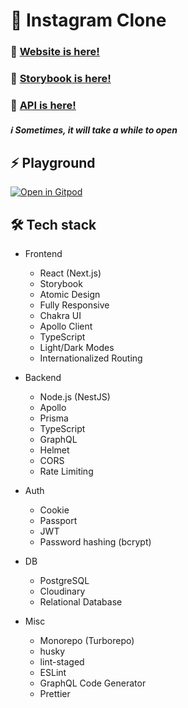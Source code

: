 # 📸 Instagram Clone
### 🥳 [Website is here!](https://app.instagram-clone.net/)
### 📓 [Storybook is here!](https://app.instagram-clone.net/storybook/)
### 🚀 [API is here!](https://studio.apollographql.com/public/Instagram-Clone-b7jzle/home?variant=current)
##### ℹ️ Sometimes, it will take a while to open

## ⚡ Playground
[![Open in Gitpod](https://gitpod.io/button/open-in-gitpod.svg)](https://gitpod.io/#https://github.com/kentayamada-dev/instagram-clone)

## 🛠️ Tech stack
- Frontend
  - React (Next.js)
  - Storybook
  - Atomic Design
  - Fully Responsive
  - Chakra UI
  - Apollo Client
  - TypeScript
  - Light/Dark Modes
  - Internationalized Routing

- Backend
  - Node.js (NestJS)
  - Apollo
  - Prisma
  - TypeScript
  - GraphQL
  - Helmet
  - CORS
  - Rate Limiting

- Auth
  - Cookie
  - Passport
  - JWT
  - Password hashing (bcrypt)

- DB
  - PostgreSQL
  - Cloudinary
  - Relational Database

- Misc
  - Monorepo (Turborepo)
  - husky
  - lint-staged
  - ESLint
  - GraphQL Code Generator
  - Prettier
